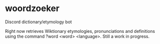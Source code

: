 # woordzoeker
Discord dictionary/etymology bot

Right now retrieves Wiktionary etymologies, pronunciations and definitions using the command ?word \<word\> \<language\>. Still a work in progress.
